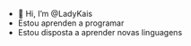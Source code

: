 - 👋 Hi, I’m @LadyKais
- Estou aprenden a  programar
- Estou disposta a aprender novas linguagens

<!---
LadyKais/LadyKais is a ✨ special ✨ repository because its `README.md` (this file) appears on your GitHub profile.
You can click the Preview link to take a look at your changes.
--->
